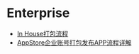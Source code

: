 # Enterprise

* [In House打包流程](http://www.jianshu.com/p/f90d1d397187)
* [AppStore企业账号打包发布APP流程详解](http://www.it165.net/pro/html/201508/50371.html)
